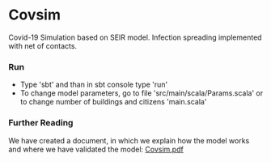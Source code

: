# Covsim
Covid-19 Simulation based on SEIR model. Infection spreading implemented with net of contacts.
### Run
* Type 'sbt' and than in sbt console type 'run'
* To change model parameters, go to file 'src/main/scala/Params.scala' or to change number of buildings and citizens 'main.scala'
### Further Reading
We have created a document, in which we explain how the model works and where we have validated the model: [Covsim.pdf](https://github.com/Wotaker/Covsim/edit/wotaker-branch/Covsim.pdf)
